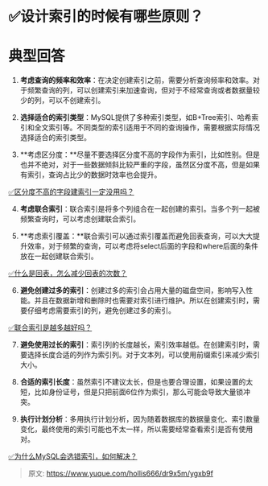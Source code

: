 # ✅设计索引的时候有哪些原则？


# 典型回答

1. **考虑查询的频率和效率**：在决定创建索引之前，需要分析查询频率和效率。对于频繁查询的列，可以创建索引来加速查询，但对于不经常查询或者数据量较少的列，可以不创建索引。

2. **选择适合的索引类型**：MySQL提供了多种索引类型，如B+Tree索引、哈希索引和全文索引等。不同类型的索引适用于不同的查询操作，需要根据实际情况选择适合的索引类型。

3. **考虑区分度：**尽量不要选择区分度不高的字段作为索引，比如性别。但是也并不绝对，对于一些数据倾斜比较严重的字段，虽然区分度不高，但是如果有索引，查询占比少的数据时效率也会提升。

[✅区分度不高的字段建索引一定没用吗？](https://www.yuque.com/hollis666/dr9x5m/nr83t255g22gu3v7?view=doc_embed)

4. **考虑联合索引**：联合索引是将多个列组合在一起创建的索引。当多个列一起被频繁查询时，可以考虑创建联合索引。

5. **考虑索引覆盖：**联合索引可以通过索引覆盖而避免回表查询，可以大大提升效率，对于频繁的查询，可以考虑将select后面的字段和where后面的条件放在一起创建联合索引。

[✅什么是回表，怎么减少回表的次数？](https://www.yuque.com/hollis666/dr9x5m/vr22wd?view=doc_embed)

6. **避免创建过多的索引**：创建过多的索引会占用大量的磁盘空间，影响写入性能。并且在数据新增和删除时也需要对索引进行维护。所以在创建索引时，需要仔细考虑需要索引的列，避免创建过多的索引。

[✅联合索引是越多越好吗？](https://www.yuque.com/hollis666/dr9x5m/gkpnqgz1bqg71n5v?view=doc_embed)

7. **避免使用过长的索引**：索引列的长度越长，索引效率越低。在创建索引时，需要选择长度合适的列作为索引列。对于文本列，可以使用前缀索引来减少索引大小。

8. **合适的索引长度**：虽然索引不建议太长，但是也要合理设置，如果设置的太短，比如身份证号，但是只把前面6位作为索引，那么可能会导致大量锁冲突。

9. **执行计划分析**：多用执行计划分析，因为随着数据库的数据量变化、索引数量变化，最终使用的索引可能也不太一样，所以需要经常查看索引是否有使用对。

[✅为什么MySQL会选错索引，如何解决？](https://www.yuque.com/hollis666/dr9x5m/ghy5i20ie717exee?view=doc_embed)



> 原文: <https://www.yuque.com/hollis666/dr9x5m/ygxb9f>